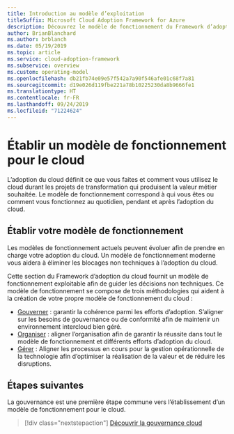 ```yaml
---
title: Introduction au modèle d’exploitation
titleSuffix: Microsoft Cloud Adoption Framework for Azure
description: Découvrez le modèle de fonctionnement du Framework d’adoption du cloud.
author: BrianBlanchard
ms.author: brblanch
ms.date: 05/19/2019
ms.topic: article
ms.service: cloud-adoption-framework
ms.subservice: overview
ms.custom: operating-model
ms.openlocfilehash: db21fb74e09e57f542a7a90f546afe01c68f7a81
ms.sourcegitcommit: d19e026d119fbe221a78b10225230da8b9666fe1
ms.translationtype: HT
ms.contentlocale: fr-FR
ms.lasthandoff: 09/24/2019
ms.locfileid: "71224624"
---
```

# <a name="establish-an-operating-model-for-the-cloud"></a>Établir un modèle de fonctionnement pour le cloud

L’adoption du cloud définit ce que vous faites et comment vous utilisez le cloud durant les projets de transformation qui produisent la valeur métier souhaitée. Le modèle de fonctionnement correspond à qui vous êtes ou comment vous fonctionnez au quotidien, pendant et après l’adoption du cloud.

## <a name="establish-your-operating-model"></a>Établir votre modèle de fonctionnement

Les modèles de fonctionnement actuels peuvent évoluer afin de prendre en charge votre adoption du cloud. Un modèle de fonctionnement moderne vous aidera à éliminer les blocages non techniques à l’adoption du cloud.

Cette section du Framework d’adoption du cloud fournit un modèle de fonctionnement exploitable afin de guider les décisions non techniques. Ce modèle de fonctionnement se compose de trois méthodologies qui aident à la création de votre propre modèle de fonctionnement du cloud :

- [Gouverner](../govern/index.md) : garantir la cohérence parmi les efforts d’adoption. S’aligner sur les besoins de gouvernance ou de conformité afin de maintenir un environnement intercloud bien géré.
- [Organiser](../organize/index.md) : aligner l’organisation afin de garantir la réussite dans tout le modèle de fonctionnement et différents efforts d’adoption du cloud.
- [Gérer](../manage/index.md) : Aligner les processus en cours pour la gestion opérationnelle de la technologie afin d’optimiser la réalisation de la valeur et de réduire les disruptions.

## <a name="next-steps"></a>Étapes suivantes

La gouvernance est une première étape commune vers l’établissement d’un modèle de fonctionnement pour le cloud.

> [!div class="nextstepaction"]
> [Découvrir la gouvernance cloud](../govern/index.md)
